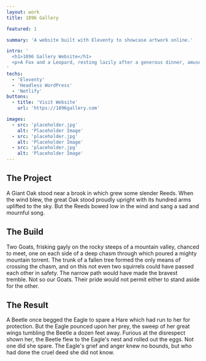 ```yaml
---
layout: work
title: 1896 Gallery

featured: 1

summary: 'A website built with Eleventy to showcase artwork online.'

intro: '
  <h1>1896 Gallery Website</h1>
  <p>A Fox and a Leopard, resting lazily after a generous dinner, amused themselves by disputing about their good looks. The Leopard was very proud of his glossy, spotted coat and made disdainful remarks about the Fox, whose appearance he declared was quite ordinary.</p>
'
techs:
  - 'Eleventy'
  - 'Headless WordPress'
  - 'Netlify'
buttons:
  - title: 'Visit Website'
    url: 'https://1896gallery.com'

images:
  - src: 'placeholder.jpg'
    alt: 'Placeholder Image'
  - src: 'placeholder.jpg'
    alt: 'Placeholder Image'
  - src: 'placeholder.jpg'
    alt: 'Placeholder Image'
---
```


## The Project

A Giant Oak stood near a brook in which grew some slender Reeds. When the wind blew, the great Oak stood proudly upright with its hundred arms uplifted to the sky. But the Reeds bowed low in the wind and sang a sad and mournful song.

## The Build

Two Goats, frisking gayly on the rocky steeps of a mountain valley, chanced to meet, one on each side of a deep chasm through which poured a mighty mountain torrent. The trunk of a fallen tree formed the only means of crossing the chasm, and on this not even two squirrels could have passed each other in safety. The narrow path would have made the bravest tremble. Not so our Goats. Their pride would not permit either to stand aside for the other.

## The Result

A Beetle once begged the Eagle to spare a Hare which had run to her for protection. But the Eagle pounced upon her prey, the sweep of her great wings tumbling the Beetle a dozen feet away. Furious at the disrespect shown her, the Beetle flew to the Eagle's nest and rolled out the eggs. Not one did she spare. The Eagle's grief and anger knew no bounds, but who had done the cruel deed she did not know.
